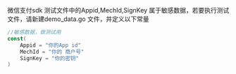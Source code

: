 微信支付sdk
测试文件中的Appid,MechId,SignKey 属于敏感数据，若要执行测试文件，请新建demo_data.go 文件，并定义以下常量

```go
//敏感数据，做测试用
const(
	Appid = "你的App id"
	MechId = "你的 商户号"
	SignKey = "你的密钥"
)
```